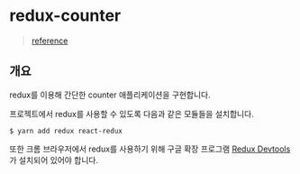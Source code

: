# redux-counter
> [reference](https://velopert.com/3346)

## 개요
redux를 이용해 간단한 counter 애플리케이션을 구현합니다.

프로젝트에서 redux를 사용할 수 있도록 다음과 같은 모듈들을 설치합니다.
```
$ yarn add redux react-redux
```

또한 크롬 브라우저에서 redux를 사용하기 위해 구글 확장 프로그램 [Redux Devtools](https://chrome.google.com/webstore/detail/redux-devtools/lmhkpmbekcpmknklioeibfkpmmfibljd)가 설치되어 있어야 합니다.